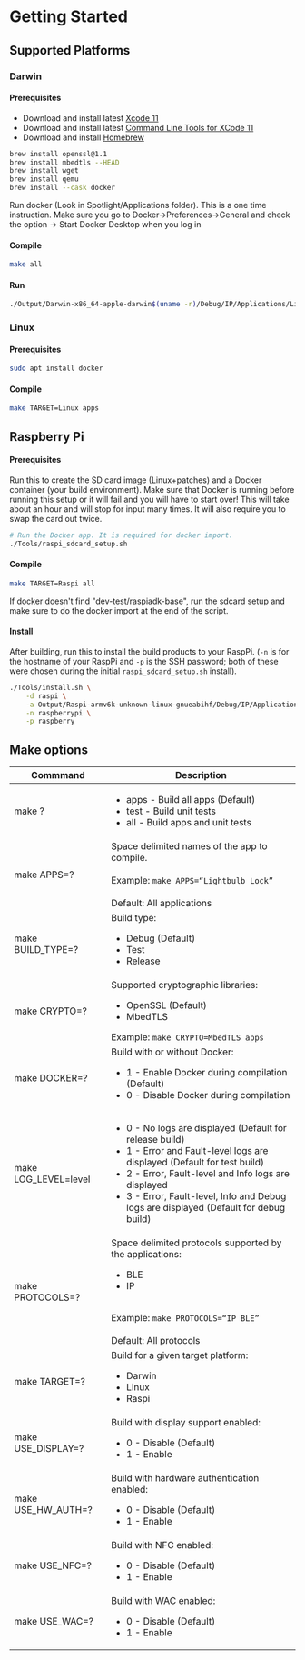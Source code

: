 # Getting Started

## Supported Platforms
### Darwin
#### Prerequisites
- Download and install latest [Xcode 11](https://developer.apple.com/download/more/)
- Download and install latest [Command Line Tools for XCode 11](https://developer.apple.com/download/more/)
- Download and install [Homebrew](https://brew.sh)

```sh
brew install openssl@1.1
brew install mbedtls --HEAD
brew install wget
brew install qemu
brew install --cask docker
```

Run docker (Look in Spotlight/Applications folder). This is a one time instruction.
Make sure you go to Docker→Preferences→General and check the option → Start Docker Desktop when you log in

#### Compile
```sh
make all
```

#### Run
```sh
./Output/Darwin-x86_64-apple-darwin$(uname -r)/Debug/IP/Applications/Lightbulb.OpenSSL
```

### Linux
#### Prerequisites
```sh
sudo apt install docker
```

#### Compile
```sh
make TARGET=Linux apps
```

## Raspberry Pi
#### Prerequisites
Run this to create the SD card image (Linux+patches) and a Docker container (your build environment).
Make sure that Docker is running before running this setup or it will fail and you will have to start over!
This will take about an hour and will stop for input many times. It will also require you to swap the card out twice.
```sh
# Run the Docker app. It is required for docker import.
./Tools/raspi_sdcard_setup.sh
```

#### Compile
```sh
make TARGET=Raspi all
```
If docker doesn't find "dev-test/raspiadk-base", run the sdcard setup and make sure to do the docker import at the end of the script.

#### Install
After building, run this to install the build products to your RaspPi. (`-n` is for the hostname of your RaspPi and `-p`
is the SSH password; both of these were chosen during the initial `raspi_sdcard_setup.sh` install).
```sh
./Tools/install.sh \
    -d raspi \
    -a Output/Raspi-armv6k-unknown-linux-gnueabihf/Debug/IP/Applications/Lightbulb.OpenSSL \
    -n raspberrypi \
    -p raspberry
```

## Make options
Commmand                         | Description
-------------------------------- | -------------------------------------------------------------------
make ? | <ul><li>apps - Build all apps (Default)</li></li><li>test - Build unit tests</li><li>all - Build apps and unit tests</li></ul>
make APPS=? | Space delimited names of the app to compile. <br><br>Example: `make APPS=“Lightbulb Lock”`<br><br> Default: All applications
make BUILD_TYPE=? | Build type: <br><ul><li>Debug (Default)</li><li>Test</li><li>Release</li></ul>
make CRYPTO=? | Supported cryptographic libraries: <br><ul><li>OpenSSL (Default)</li><li>MbedTLS</li></ul>Example: `make CRYPTO=MbedTLS apps`
make DOCKER=? | Build with or without Docker: <br><ul><li>1 - Enable Docker during compilation (Default)</li><li>0 - Disable Docker during compilation</li></ul>
make LOG_LEVEL=level | <ul><li>0 - No logs are displayed (Default for release build)</li><li>1	- Error and Fault-level logs are displayed (Default for test build)</li><li>2 - Error, Fault-level and Info logs are displayed</li><li>3 - Error, Fault-level, Info and Debug logs are displayed (Default for debug build)</li></ul>
make PROTOCOLS=? | Space delimited protocols supported by the applications: <br><ul><li>BLE</li><li>IP</li></ul><br>Example: `make PROTOCOLS=“IP BLE”`<br><br>Default: All protocols
make TARGET=? | Build for a given target platform:<br><ul><li>Darwin</li><li>Linux</li></li><li>Raspi</li></ul>
make USE_DISPLAY=? | Build with display support enabled:<br><ul><li>0 - Disable (Default)</li><li>1 - Enable</li></ul>
make USE_HW_AUTH=? | Build with hardware authentication enabled: <br><ul><li>0 - Disable (Default)</li><li>1 - Enable</li></ul>
make USE_NFC=? | Build with NFC enabled:<br><ul><li>0 - Disable (Default)</li><li>1 - Enable</li></ul>
make USE_WAC=? | Build with WAC enabled:<br><ul><li>0 - Disable (Default)</li><li>1 - Enable</li></ul>
